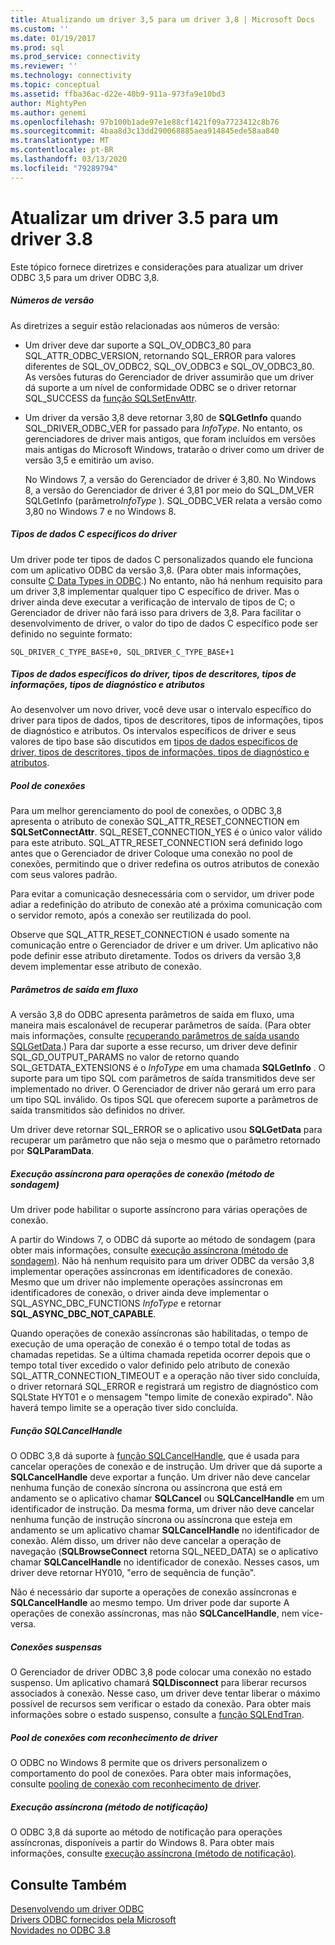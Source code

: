 ```yaml
---
title: Atualizando um driver 3,5 para um driver 3,8 | Microsoft Docs
ms.custom: ''
ms.date: 01/19/2017
ms.prod: sql
ms.prod_service: connectivity
ms.reviewer: ''
ms.technology: connectivity
ms.topic: conceptual
ms.assetid: ffba36ac-d22e-40b9-911a-973fa9e10bd3
author: MightyPen
ms.author: genemi
ms.openlocfilehash: 97b100b1ade97e1e88cf1421f09a7723412c8b76
ms.sourcegitcommit: 4baa8d3c13dd290068885aea914845ede58aa840
ms.translationtype: MT
ms.contentlocale: pt-BR
ms.lasthandoff: 03/13/2020
ms.locfileid: "79289794"
---
```

# <a name="upgrading-a-35-driver-to-a-38-driver"></a>Atualizar um driver 3.5 para um driver 3.8
Este tópico fornece diretrizes e considerações para atualizar um driver ODBC 3,5 para um driver ODBC 3,8.  
  
##### <a name="version-numbers"></a>Números de versão  
 As diretrizes a seguir estão relacionadas aos números de versão:  
  
-   Um driver deve dar suporte a SQL_OV_ODBC3_80 para SQL_ATTR_ODBC_VERSION, retornando SQL_ERROR para valores diferentes de SQL_OV_ODBC2, SQL_OV_ODBC3 e SQL_OV_ODBC3_80. As versões futuras do Gerenciador de driver assumirão que um driver dá suporte a um nível de conformidade ODBC se o driver retornar SQL_SUCCESS da [função SQLSetEnvAttr](../../../odbc/reference/syntax/sqlsetenvattr-function.md).  
  
-   Um driver da versão 3,8 deve retornar 3,80 de **SQLGetInfo** quando SQL_DRIVER_ODBC_VER for passado para *InfoType*. No entanto, os gerenciadores de driver mais antigos, que foram incluídos em versões mais antigas do Microsoft Windows, tratarão o driver como um driver de versão 3,5 e emitirão um aviso.  
  
     No Windows 7, a versão do Gerenciador de driver é 3,80. No Windows 8, a versão do Gerenciador de driver é 3,81 por meio do SQL_DM_VER SQLGetInfo (parâmetro*InfoType* ). SQL_ODBC_VER relata a versão como 3,80 no Windows 7 e no Windows 8.  
  
##### <a name="driver-specific-c-data-types"></a>Tipos de dados C específicos do driver  
 Um driver pode ter tipos de dados C personalizados quando ele funciona com um aplicativo ODBC da versão 3,8. (Para obter mais informações, consulte [C Data Types in ODBC](../../../odbc/reference/develop-app/c-data-types-in-odbc.md).) No entanto, não há nenhum requisito para um driver 3,8 implementar qualquer tipo C específico de driver. Mas o driver ainda deve executar a verificação de intervalo de tipos de C; o Gerenciador de driver não fará isso para drivers de 3,8. Para facilitar o desenvolvimento de driver, o valor do tipo de dados C específico pode ser definido no seguinte formato:  
  
```  
SQL_DRIVER_C_TYPE_BASE+0, SQL_DRIVER_C_TYPE_BASE+1  
```  
  
##### <a name="driver-specific-data-types-descriptor-types-information-types-diagnostic-types-and-attributes"></a>Tipos de dados específicos do driver, tipos de descritores, tipos de informações, tipos de diagnóstico e atributos  
 Ao desenvolver um novo driver, você deve usar o intervalo específico do driver para tipos de dados, tipos de descritores, tipos de informações, tipos de diagnóstico e atributos. Os intervalos específicos de driver e seus valores de tipo base são discutidos em [tipos de dados específicos de driver, tipos de descritores, tipos de informações, tipos de diagnóstico e atributos](../../../odbc/reference/develop-app/driver-specific-data-types-descriptor-information-diagnostic.md).  
  
##### <a name="connection-pooling"></a>Pool de conexões  
 Para um melhor gerenciamento do pool de conexões, o ODBC 3,8 apresenta o atributo de conexão SQL_ATTR_RESET_CONNECTION em **SQLSetConnectAttr**. SQL_RESET_CONNECTION_YES é o único valor válido para este atributo. SQL_ATTR_RESET_CONNECTION será definido logo antes que o Gerenciador de driver Coloque uma conexão no pool de conexões, permitindo que o driver redefina os outros atributos de conexão com seus valores padrão.  
  
 Para evitar a comunicação desnecessária com o servidor, um driver pode adiar a redefinição do atributo de conexão até a próxima comunicação com o servidor remoto, após a conexão ser reutilizada do pool.  
  
 Observe que SQL_ATTR_RESET_CONNECTION é usado somente na comunicação entre o Gerenciador de driver e um driver. Um aplicativo não pode definir esse atributo diretamente. Todos os drivers da versão 3,8 devem implementar esse atributo de conexão.  
  
##### <a name="streamed-output-parameters"></a>Parâmetros de saída em fluxo  
 A versão 3,8 do ODBC apresenta parâmetros de saída em fluxo, uma maneira mais escalonável de recuperar parâmetros de saída. (Para obter mais informações, consulte [recuperando parâmetros de saída usando SQLGetData](../../../odbc/reference/develop-app/retrieving-output-parameters-using-sqlgetdata.md).) Para dar suporte a esse recurso, um driver deve definir SQL_GD_OUTPUT_PARAMS no valor de retorno quando SQL_GETDATA_EXTENSIONS é o *InfoType* em uma chamada **SQLGetInfo** . O suporte para um tipo SQL com parâmetros de saída transmitidos deve ser implementado no driver. O Gerenciador de driver não gerará um erro para um tipo SQL inválido. Os tipos SQL que oferecem suporte a parâmetros de saída transmitidos são definidos no driver.  
  
 Um driver deve retornar SQL_ERROR se o aplicativo usou **SQLGetData** para recuperar um parâmetro que não seja o mesmo que o parâmetro retornado por **SQLParamData**.  
  
##### <a name="asynchronous-execution-for-connection-operations-polling-method"></a>Execução assíncrona para operações de conexão (método de sondagem)  
 Um driver pode habilitar o suporte assíncrono para várias operações de conexão.  
  
 A partir do Windows 7, o ODBC dá suporte ao método de sondagem (para obter mais informações, consulte [execução assíncrona (método de sondagem)](../../../odbc/reference/develop-app/asynchronous-execution-polling-method.md). Não há nenhum requisito para um driver ODBC da versão 3,8 implementar operações assíncronas em identificadores de conexão. Mesmo que um driver não implemente operações assíncronas em identificadores de conexão, o driver ainda deve implementar o SQL_ASYNC_DBC_FUNCTIONS *InfoType* e retornar **SQL_ASYNC_DBC_NOT_CAPABLE**.  
  
 Quando operações de conexão assíncronas são habilitadas, o tempo de execução de uma operação de conexão é o tempo total de todas as chamadas repetidas. Se a última chamada repetida ocorrer depois que o tempo total tiver excedido o valor definido pelo atributo de conexão SQL_ATTR_CONNECTION_TIMEOUT e a operação não tiver sido concluída, o driver retornará SQL_ERROR e registrará um registro de diagnóstico com SQLState HYT01 e o mensagem "tempo limite de conexão expirado". Não haverá tempo limite se a operação tiver sido concluída.  
  
##### <a name="sqlcancelhandle-function"></a>Função SQLCancelHandle  
 O ODBC 3,8 dá suporte à [função SQLCancelHandle](../../../odbc/reference/syntax/sqlcancelhandle-function.md), que é usada para cancelar operações de conexão e de instrução. Um driver que dá suporte a **SQLCancelHandle** deve exportar a função. Um driver não deve cancelar nenhuma função de conexão síncrona ou assíncrona que está em andamento se o aplicativo chamar **SQLCancel** ou **SQLCancelHandle** em um identificador de instrução. Da mesma forma, um driver não deve cancelar nenhuma função de instrução síncrona ou assíncrona que esteja em andamento se um aplicativo chamar **SQLCancelHandle** no identificador de conexão. Além disso, um driver não deve cancelar a operação de navegação (**SQLBrowseConnect** retorna SQL_NEED_DATA) se o aplicativo chamar **SQLCancelHandle** no identificador de conexão. Nesses casos, um driver deve retornar HY010, "erro de sequência de função".  
  
 Não é necessário dar suporte a operações de conexão assíncronas e **SQLCancelHandle** ao mesmo tempo. Um driver pode dar suporte A operações de conexão assíncronas, mas não **SQLCancelHandle**, nem vice-versa.  
  
##### <a name="suspended-connections"></a>Conexões suspensas  
 O Gerenciador de driver ODBC 3,8 pode colocar uma conexão no estado suspenso. Um aplicativo chamará **SQLDisconnect** para liberar recursos associados à conexão. Nesse caso, um driver deve tentar liberar o máximo possível de recursos sem verificar o estado da conexão. Para obter mais informações sobre o estado suspenso, consulte a [função SQLEndTran](../../../odbc/reference/syntax/sqlendtran-function.md).  
  
##### <a name="driver-aware-connection-pooling"></a>Pool de conexões com reconhecimento de driver  
 O ODBC no Windows 8 permite que os drivers personalizem o comportamento do pool de conexões. Para obter mais informações, consulte [pooling de conexão com reconhecimento de driver](../../../odbc/reference/develop-app/driver-aware-connection-pooling.md).  
  
##### <a name="asynchronous-execution-notification-method"></a>Execução assíncrona (método de notificação)  
 O ODBC 3,8 dá suporte ao método de notificação para operações assíncronas, disponíveis a partir do Windows 8. Para obter mais informações, consulte [execução assíncrona (método de notificação)](../../../odbc/reference/develop-app/asynchronous-execution-notification-method.md).  
  
## <a name="see-also"></a>Consulte Também  
 [Desenvolvendo um driver ODBC](../../../odbc/reference/develop-driver/developing-an-odbc-driver.md)   
 [Drivers ODBC fornecidos pela Microsoft](../../../odbc/microsoft/microsoft-supplied-odbc-drivers.md)   
 [Novidades no ODBC 3.8](../../../odbc/reference/what-s-new-in-odbc-3-8.md)
